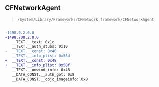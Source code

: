 ## CFNetworkAgent

> `/System/Library/Frameworks/CFNetwork.framework/CFNetworkAgent`

```diff

-1498.0.2.0.0
+1498.700.2.0.0
   __TEXT.__text: 0x1c
   __TEXT.__auth_stubs: 0x10
-  __TEXT.__const: 0x40
-  __TEXT.__info_plist: 0x58d
+  __TEXT.__const: 0x48
+  __TEXT.__info_plist: 0x58f
   __TEXT.__unwind_info: 0x48
   __DATA_CONST.__auth_got: 0x8
   __DATA_CONST.__objc_imageinfo: 0x8

```
